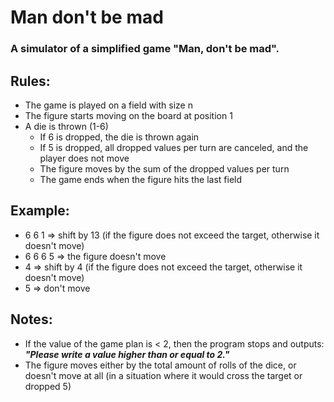 # Man don't be mad

### A simulator of a simplified game "Man, don't be mad".



## Rules:
- The game is played on a field with size n
- The figure starts moving on the board at position 1
- A die is thrown (1-6)
  - If 6 is dropped, the die is thrown again
  - If 5 is dropped, all dropped values per turn are canceled, and the player does not move
  - The figure moves by the sum of the dropped values per turn
  - The game ends when the figure hits the last field

## Example:
- 6 6 1 => shift by 13 (if the figure does not exceed the target, otherwise it doesn't move)
- 6 6 6 5 => the figure doesn't move
- 4 =>  shift by 4 (if the figure does not exceed the target, otherwise it doesn't move)
- 5 => don't move



## Notes:
- If the value of the game plan is < 2, then the program stops and outputs: ***"Please write a value higher than or equal to 2."***
- The figure moves either by the total amount of rolls of the dice, or doesn't move at all
(in a situation where it would cross the target or dropped 5)
